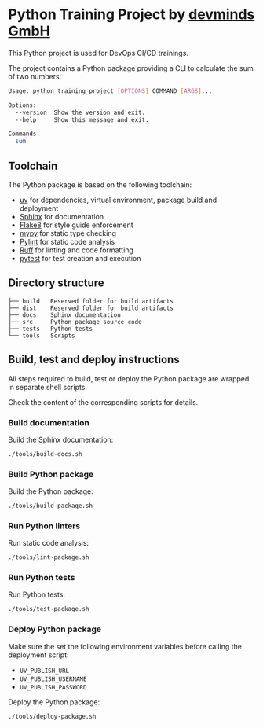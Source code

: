 # Python Training Project by [devminds GmbH](https://devminds.ch)

This Python project is used for DevOps CI/CD trainings.

The project contains a Python package providing a CLI to calculate the sum of two numbers:

```bash
Usage: python_training_project [OPTIONS] COMMAND [ARGS]...

Options:
  --version  Show the version and exit.
  --help     Show this message and exit.

Commands:
  sum
```


## Toolchain

The Python package is based on the following toolchain:

* [uv](https://docs.astral.sh/uv/) for dependencies, virtual environment, package build and deployment
* [Sphinx](https://www.sphinx-doc.org/en/master/) for documentation
* [Flake8](https://flake8.pycqa.org/en/latest/) for style guide enforcement
* [mypy](https://mypy-lang.org/) for static type checking
* [Pylint](https://www.pylint.org/) for static code analysis
* [Ruff](https://docs.astral.sh/ruff/) for linting and code formatting
* [pytest](https://docs.pytest.org/en/stable/) for test creation and execution


## Directory structure

```
├── build   Reserved folder for build artifacts
├── dist    Reserved folder for build artifacts
├── docs    Sphinx documentation
├── src     Python package source code
├── tests   Python tests
└── tools   Scripts

```

## Build, test and deploy instructions

All steps required to build, test or deploy the Python package are wrapped in separate shell scripts.

Check the content of the corresponding scripts for details.

### Build documentation

Build the Sphinx documentation:

```bash
./tools/build-docs.sh
```

### Build Python package

Build the Python package:

```bash
./tools/build-package.sh
```

### Run Python linters

Run static code analysis:

```bash
./tools/lint-package.sh
```

### Run Python tests

Run Python tests:

```bash
./tools/test-package.sh
```

### Deploy Python package

Make sure the set the following environment variables before calling the deployment script:

* `UV_PUBLISH_URL`
* `UV_PUBLISH_USERNAME`
* `UV_PUBLISH_PASSWORD`

Deploy the Python package:

```bash
./tools/deploy-package.sh
```
